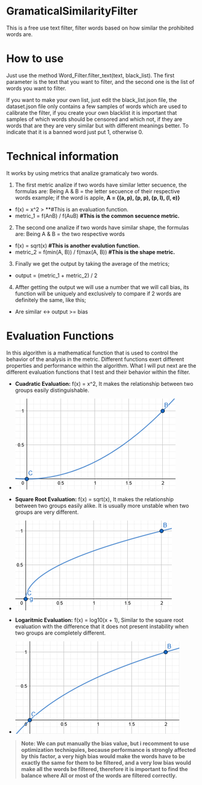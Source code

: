 # GramaticalSimilarityFilter
This is a free use text filter, filter words based on how similar the prohibited words are.

# How to use
Just use the method Word_Filter.filter_text(text, black_list).
The first parameter is the text that you want to filter, and the second one is the list of words you want to filter.

If you want to make your own list, just edit the black_list.json file, the dataset.json file only contains a
few samples of words which are used to calibrate the filter, if you create your own blacklist it is important
that samples of which words should be censored and which not, if they are words that are they are very similar
but with different meanings better. To indicate that it is a banned word just put 1, otherwise 0.

# Technical information
It works by using metrics that analize gramaticaly two words.

1) The first metric analize if two words have similar letter secuence, the formulas are:
Being A & B = the letter secuence of their respective words example;
if the word is apple, **A = {(a, p), (p, p), (p, l), (l, e)}**

* f(x) = x^2 > **#This is an evaluation function.
* metric_1 = f(AnB) / f(AuB) **#This is the common secuence metric.**

2) The second one analize if two words have similar shape, the formulas are:
Being A & B = the two respective words

* f(x) = sqrt(x) **#This is another evalution function.**
* metric_2 = f(min(A, B)) / f(max(A, B)) **#This is the shape metric.**

3) Finally we get the output by taking the average of the metrics;
* output = (metric_1 + metric_2) / 2

4) Affter getting the output we will use a number that we will call bias, its function will be uniquely and exclusively
to compare if 2 words are definitely the same, like this;

* Are similar <-> output >= bias

# Evaluation Functions
In this algorithm is a mathematical function that is used to control the behavior of the analysis in the metric. Different functions exert different properties and performance within the algorithm. What I will put next are the different evaluation functions that I test and their behavior within the filter.

* **Cuadratic Evaluation:** f(x) = x^2, It makes the relationship between two groups easily distinguishable.
* ![alt text](https://github.com/LordFitoi/GramaticalSimilarityFilter/blob/master/GSF_images/cuadratic_evaluation.PNG)

* **Square Root Evaluation:** f(x) = sqrt(x), It makes the relationship between two groups easily alike. It is usually more unstable when two groups are very different.
* ![alt text](https://github.com/LordFitoi/GramaticalSimilarityFilter/blob/master/GSF_images/square_root_evaluation.PNG)

* **Logaritmic Evaluation:** f(x) = log10(x + 1), Similar to the square root evaluation with the difference that it does not present instability when two groups are completely different. 

* ![alt text](https://github.com/LordFitoi/GramaticalSimilarityFilter/blob/master/GSF_images/logaritmic_evaluation.PNG)

> **Note: We can put manually the bias value, but i recomment to use optimization techniquies, because performance is strongly
affected by this factor, a very high bias would make the words have to be exactly the same for them to be filtered, and
a very low bias would make all the words be filtered, therefore it is important to find the balance where All or most
of the words are filtered correctly.**
